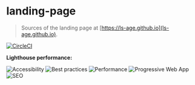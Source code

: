 # landing-page

> Sources of the landing page at [https://ls-age.github.io](ls-age.github.io).

[![CircleCI](https://circleci.com/gh/ls-age/landing-page.svg?style=svg)](https://circleci.com/gh/ls-age/landing-page)

**Lighthouse performance:**

![Accessibility](https://github.com/ls-age/landing-page/blob/master/docs/assets/lighthouse_accessibility.svg)
![Best practices](https://github.com/ls-age/landing-page/blob/master/docs/assets/lighthouse_best-practices.svg)
![Performance](https://github.com/ls-age/landing-page/blob/master/docs/assets/lighthouse_performance.svg)
![Progressive Web App](https://github.com/ls-age/landing-page/blob/master/docs/assets/lighthouse_pwa.svg)
![SEO](https://github.com/ls-age/landing-page/blob/master/docs/assets/lighthouse_seo.svg)
